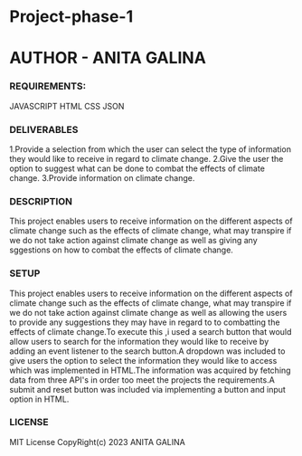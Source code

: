 # Project-phase-1


# AUTHOR - ANITA GALINA


### REQUIREMENTS:
JAVASCRIPT
HTML
CSS
JSON



### DELIVERABLES
1.Provide a selection from which the user can select  the type of information they would like to receive in regard to climate change.
2.Give the user the option to suggest  what can be done to combat the effects of climate change.
3.Provide information on climate change.

### DESCRIPTION
This project enables users to receive information on the different aspects of climate change such as the effects of climate change, what may transpire if we do not take action against climate change as well as giving any sggestions on how to combat the effects of climate change.

### SETUP
This project enables users to receive information on the different aspects of climate change such as the effects of climate change, what may transpire if we do not take action against climate change as well as allowing the users to provide any suggestions they may have in regard to  to combatting  the effects of climate change.To execute this ,i used a search button that would allow users to search for the information they would like to receive by adding  an event listener to the search button.A dropdown was included to give users the option to select the information they would like to access which was implemented in HTML.The information was acquired by fetching data from three API's in order too meet the projects the requirements.A submit and reset button was included via implementing a button and input option in HTML.


### LICENSE
MIT License CopyRight(c) 2023 ANITA GALINA